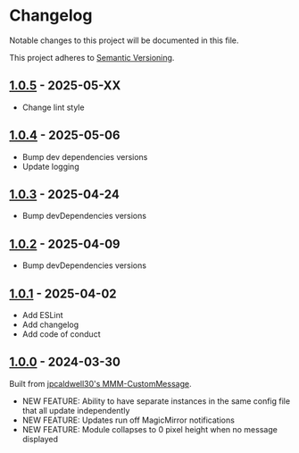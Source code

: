# Changelog

Notable changes to this project will be documented in this file.

This project adheres to [Semantic Versioning](https://semver.org/spec/v2.0.0.html).

## [1.0.5](https://github.com/dathbe/MMM-CustomText/compare/1.0.4...v1.0.5) - 2025-05-XX

- Change lint style

## [1.0.4](https://github.com/dathbe/MMM-CustomText/compare/1.0.3...v1.0.4) - 2025-05-06

- Bump dev dependencies versions
- Update logging

## [1.0.3](https://github.com/dathbe/MMM-CustomText/compare/1.0.2...v1.0.3) - 2025-04-24

- Bump devDependencies versions

## [1.0.2](https://github.com/dathbe/MMM-CustomText/compare/1.0.1...v1.0.2) - 2025-04-09

- Bump devDependencies versions

## [1.0.1](https://github.com/dathbe/MMM-CustomText/compare/1.0.0...v1.0.1) - 2025-04-02

- Add ESLint
- Add changelog
- Add code of conduct

## [1.0.0](https://github.com/jpcaldwell30/MMM-CustomMessage/compare/master...dathbe:2.0.0) - 2024-03-30

Built from [jpcaldwell30's MMM-CustomMessage](https://github.com/jpcaldwell30/MMM-CustomMessage).

- NEW FEATURE: Ability to have separate instances in the same config file that all update independently
- NEW FEATURE: Updates run off MagicMirror notifications
- NEW FEATURE: Module collapses to 0 pixel height when no message displayed
